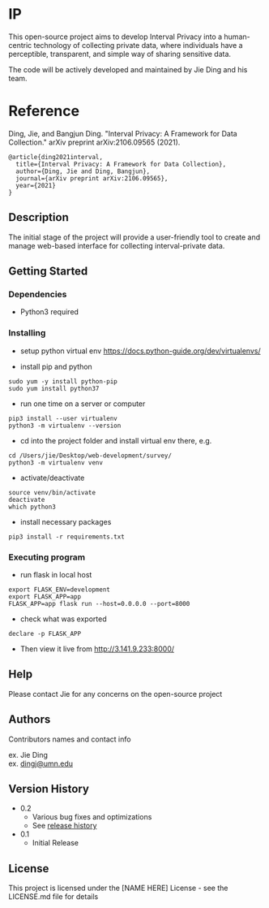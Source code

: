# IP

This open-source project aims to develop Interval Privacy into a human-centric technology of collecting private data, where individuals have a perceptible, transparent, and simple way of sharing sensitive data.

The code will be actively developed and maintained by Jie Ding and his team.

# Reference
Ding, Jie, and Bangjun Ding. "Interval Privacy: A Framework for Data Collection." arXiv preprint arXiv:2106.09565 (2021).
```
@article{ding2021interval,
  title={Interval Privacy: A Framework for Data Collection},
  author={Ding, Jie and Ding, Bangjun},
  journal={arXiv preprint arXiv:2106.09565},
  year={2021}
}
```

## Description

The initial stage of the project will provide a user-friendly tool to create and manage web-based interface for collecting interval-private data.

## Getting Started

### Dependencies

* Python3 required

### Installing

* setup python virtual env
https://docs.python-guide.org/dev/virtualenvs/

* install pip and python
```
sudo yum -y install python-pip
sudo yum install python37
```
* run one time on a server or computer
```
pip3 install --user virtualenv
python3 -m virtualenv --version
```
* cd into the project folder and install virtual env there, e.g. 
```
cd /Users/jie/Desktop/web-development/survey/ 
python3 -m virtualenv venv
```
* activate/deactivate
```
source venv/bin/activate
deactivate
which python3
```
* install necessary packages
```
pip3 install -r requirements.txt
```

### Executing program

* run flask in local host
```
export FLASK_ENV=development 
export FLASK_APP=app
FLASK_APP=app flask run --host=0.0.0.0 --port=8000
```
* check what was exported 
```
declare -p FLASK_APP
```
* Then view it live from 
http://3.141.9.233:8000/

 
## Help

Please contact Jie for any concerns on the open-source project

## Authors

Contributors names and contact info

ex. Jie Ding  
ex. [dingj@umn.edu](http://jding.org)

## Version History

* 0.2
    * Various bug fixes and optimizations
    * See [release history]()
* 0.1
    * Initial Release

## License

This project is licensed under the [NAME HERE] License - see the LICENSE.md file for details


